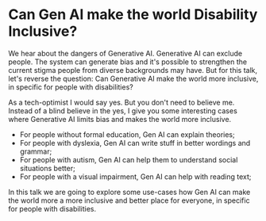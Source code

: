 # Can Gen AI make the world Disability Inclusive?

We hear about the dangers of Generative AI. Generative AI can exclude people. The system can generate bias and it's possible to strengthen the current stigma people from diverse backgrounds may have. But for this talk, let's reverse the question: Can Generative AI make the world more inclusive, in specific for people with disabilities?

As a tech-optimist I would say yes. But you don't need to believe me. Instead of a blind believe in the yes, I give you some interesting cases where Generative AI limits bias and makes the world more inclusive.

- For people without formal education, Gen AI can explain theories;
- For people with dyslexia, Gen AI can write stuff in better wordings and grammar;
- For people with autism, Gen AI can help them to understand social situations better;
- For people with a visual impairment, Gen AI can help with reading text;

In this talk we are going to explore some use-cases how Gen AI can make the world more a more inclusive and better place for everyone, in specific for people with disabilities.